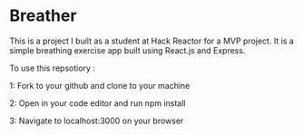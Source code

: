 # Breather
This is a project I built as a student at Hack Reactor for a MVP project. It is a simple breathing exercise app  built using React.js and Express. 


To use this repsotiory :

1: Fork to your github and clone to your machine 

2: Open in your code editor and run npm install 

3: Navigate to localhost:3000 on your browser
